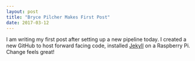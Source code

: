 ```yaml
---
layout: post
title: "Bryce Pilcher Makes First Post"
date: 2017-03-12
---
```


I am writing my first post after setting up a new pipeline today.  I created a new GitHub to host forward facing code, installed [Jekyll](https://jekyllrb.com) on a Raspberry Pi. Change feels great!